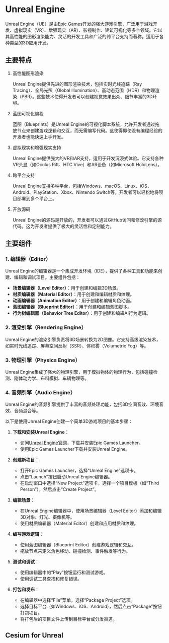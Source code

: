 # Unreal Engine
Unreal Engine（UE）是由Epic Games开发的强大游戏引擎，广泛用于游戏开发、虚拟现实（VR）、增强现实（AR）、影视制作、建筑可视化等多个领域。它以其高性能的图形渲染能力、灵活的开发工具和广泛的跨平台支持而著称。适用于各种类型的3D应用开发。

## 主要特点

1. 高性能图形渲染
   
   Unreal Engine提供先进的图形渲染技术，包括实时光线追踪（Ray Tracing）、全局光照（Global Illumination）、高动态范围（HDR）和物理渲染（PBR）。这些技术使得开发者可以创建视觉效果出众、细节丰富的3D环境。

2. 蓝图可视化编程
   
   蓝图（Blueprints）是Unreal Engine的可视化脚本系统，允许开发者通过拖放节点来创建游戏逻辑和交互，而无需编写代码。这使得即使没有编程经验的开发者也能快速上手开发。

3. 虚拟现实和增强现实支持
   
   Unreal Engine提供强大的VR和AR支持，适用于开发沉浸式体验。它支持各种VR头显（如Oculus Rift、HTC Vive）和AR设备（如Microsoft HoloLens）。

4. 跨平台支持
   
   Unreal Engine支持多种平台，包括Windows、macOS、Linux、iOS、Android、PlayStation、Xbox、Nintendo Switch等。开发者可以轻松地将项目部署到多个平台上。

5. 开放源码
   
   Unreal Engine的源码是开放的，开发者可以通过GitHub访问和修改引擎的源代码。这为开发者提供了极大的灵活性和定制能力。

## 主要组件

### 1. 编辑器（Editor）
Unreal Engine的编辑器是一个集成开发环境（IDE），提供了各种工具和功能来创建、编辑和调试项目。主要组件包括：

- **场景编辑器（Level Editor）**：用于创建和编辑3D场景。
- **材质编辑器（Material Editor）**：用于创建和编辑材质和纹理。
- **动画编辑器（Animation Editor）**：用于创建和编辑角色动画。
- **蓝图编辑器（Blueprint Editor）**：用于创建和编辑蓝图脚本。
- **行为树编辑器（Behavior Tree Editor）**：用于创建和编辑AI行为逻辑。

### 2. 渲染引擎（Rendering Engine）
Unreal Engine的渲染引擎负责将3D场景转换为2D图像。它支持高级渲染技术，如实时光线追踪、屏幕空间反射（SSR）、体积雾（Volumetric Fog）等。

### 3. 物理引擎（Physics Engine）
Unreal Engine集成了强大的物理引擎，用于模拟物体的物理行为，包括碰撞检测、刚体动力学、布料模拟、车辆物理等。

### 4. 音频引擎（Audio Engine）
Unreal Engine的音频引擎提供了丰富的音频处理功能，包括3D空间音效、环境音效、音频混合等。


以下是使用Unreal Engine创建一个简单3D游戏项目的基本步骤：

1. **下载和安装Unreal Engine**：
   - 访问[Unreal Engine官网](https://www.unrealengine.com/)，下载并安装Epic Games Launcher。
   - 使用Epic Games Launcher下载并安装Unreal Engine。

2. **创建新项目**：
   - 打开Epic Games Launcher，选择“Unreal Engine”选项卡。
   - 点击“Launch”按钮启动Unreal Engine编辑器。
   - 在启动窗口中选择“New Project”选项卡，选择一个项目模板（如“Third Person”），然后点击“Create Project”。

3. **编辑场景**：
   - 在Unreal Engine编辑器中，使用场景编辑器（Level Editor）添加和编辑3D对象、灯光、摄像机等。
   - 使用材质编辑器（Material Editor）创建和应用材质和纹理。

4. **编写游戏逻辑**：
   - 使用蓝图编辑器（Blueprint Editor）创建游戏逻辑和交互。
   - 拖放节点来定义角色移动、碰撞检测、事件触发等行为。

5. **测试和调试**：
   - 使用编辑器中的“Play”按钮运行和测试游戏。
   - 使用调试工具查找和修复错误。

6. **打包和发布**：
   - 在编辑器中选择“File”菜单，选择“Package Project”选项。
   - 选择目标平台（如Windows、iOS、Android），然后点击“Package”按钮打包项目。
   - 将打包后的项目文件上传到目标平台或分发渠道。

## Cesium for Unreal